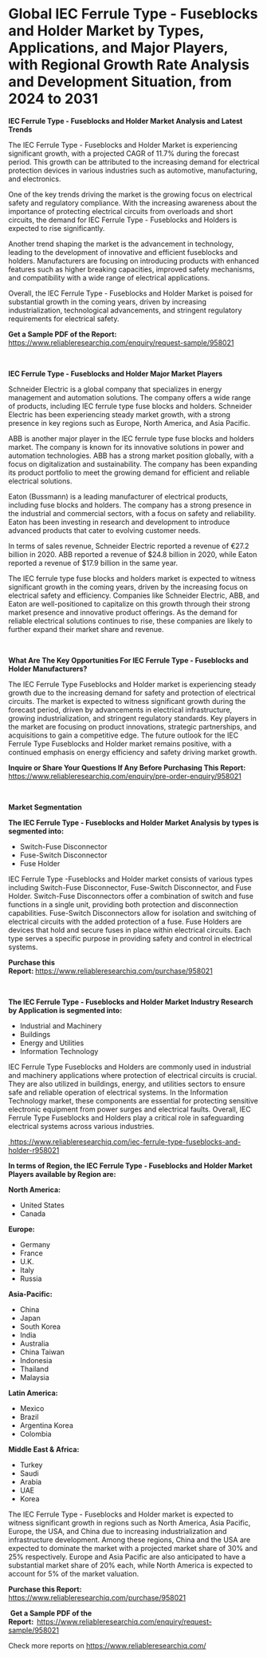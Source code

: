 <p><h1>Global IEC Ferrule Type - Fuseblocks and Holder Market by Types, Applications, and Major Players, with Regional Growth Rate Analysis and Development Situation, from 2024 to 2031</h1></p><p><strong>IEC Ferrule Type - Fuseblocks and Holder Market Analysis and Latest Trends</strong></p>
<p><p>The IEC Ferrule Type - Fuseblocks and Holder Market is experiencing significant growth, with a projected CAGR of 11.7% during the forecast period. This growth can be attributed to the increasing demand for electrical protection devices in various industries such as automotive, manufacturing, and electronics.</p><p>One of the key trends driving the market is the growing focus on electrical safety and regulatory compliance. With the increasing awareness about the importance of protecting electrical circuits from overloads and short circuits, the demand for IEC Ferrule Type - Fuseblocks and Holders is expected to rise significantly.</p><p>Another trend shaping the market is the advancement in technology, leading to the development of innovative and efficient fuseblocks and holders. Manufacturers are focusing on introducing products with enhanced features such as higher breaking capacities, improved safety mechanisms, and compatibility with a wide range of electrical applications.</p><p>Overall, the IEC Ferrule Type - Fuseblocks and Holder Market is poised for substantial growth in the coming years, driven by increasing industrialization, technological advancements, and stringent regulatory requirements for electrical safety.</p></p>
<p><strong>Get a Sample PDF of the Report:&nbsp;</strong> <a href="https://www.reliableresearchiq.com/enquiry/request-sample/958021">https://www.reliableresearchiq.com/enquiry/request-sample/958021</a></p>
<p>&nbsp;</p>
<p><strong>IEC Ferrule Type - Fuseblocks and Holder Major Market Players</strong></p>
<p><p>Schneider Electric is a global company that specializes in energy management and automation solutions. The company offers a wide range of products, including IEC ferrule type fuse blocks and holders. Schneider Electric has been experiencing steady market growth, with a strong presence in key regions such as Europe, North America, and Asia Pacific.</p><p>ABB is another major player in the IEC ferrule type fuse blocks and holders market. The company is known for its innovative solutions in power and automation technologies. ABB has a strong market position globally, with a focus on digitalization and sustainability. The company has been expanding its product portfolio to meet the growing demand for efficient and reliable electrical solutions.</p><p>Eaton (Bussmann) is a leading manufacturer of electrical products, including fuse blocks and holders. The company has a strong presence in the industrial and commercial sectors, with a focus on safety and reliability. Eaton has been investing in research and development to introduce advanced products that cater to evolving customer needs.</p><p>In terms of sales revenue, Schneider Electric reported a revenue of €27.2 billion in 2020. ABB reported a revenue of $24.8 billion in 2020, while Eaton reported a revenue of $17.9 billion in the same year.</p><p>The IEC ferrule type fuse blocks and holders market is expected to witness significant growth in the coming years, driven by the increasing focus on electrical safety and efficiency. Companies like Schneider Electric, ABB, and Eaton are well-positioned to capitalize on this growth through their strong market presence and innovative product offerings. As the demand for reliable electrical solutions continues to rise, these companies are likely to further expand their market share and revenue.</p></p>
<p>&nbsp;</p>
<p><strong>What Are The Key Opportunities For IEC Ferrule Type - Fuseblocks and Holder Manufacturers?</strong></p>
<p><p>The IEC Ferrule Type Fuseblocks and Holder market is experiencing steady growth due to the increasing demand for safety and protection of electrical circuits. The market is expected to witness significant growth during the forecast period, driven by advancements in electrical infrastructure, growing industrialization, and stringent regulatory standards. Key players in the market are focusing on product innovations, strategic partnerships, and acquisitions to gain a competitive edge. The future outlook for the IEC Ferrule Type Fuseblocks and Holder market remains positive, with a continued emphasis on energy efficiency and safety driving market growth.</p></p>
<p><strong>Inquire or Share Your Questions If Any Before Purchasing This Report:</strong> <a href="https://www.reliableresearchiq.com/enquiry/pre-order-enquiry/958021">https://www.reliableresearchiq.com/enquiry/pre-order-enquiry/958021</a></p>
<p>&nbsp;</p>
<p><strong>Market Segmentation</strong></p>
<p><strong>The IEC Ferrule Type - Fuseblocks and Holder Market Analysis by types is segmented into:</strong></p>
<p><ul><li>Switch-Fuse Disconnector</li><li>Fuse-Switch Disconnector</li><li>Fuse Holder</li></ul></p>
<p><p>IEC Ferrule Type -Fuseblocks and Holder market consists of various types including Switch-Fuse Disconnector, Fuse-Switch Disconnector, and Fuse Holder. Switch-Fuse Disconnectors offer a combination of switch and fuse functions in a single unit, providing both protection and disconnection capabilities. Fuse-Switch Disconnectors allow for isolation and switching of electrical circuits with the added protection of a fuse. Fuse Holders are devices that hold and secure fuses in place within electrical circuits. Each type serves a specific purpose in providing safety and control in electrical systems.</p></p>
<p><strong>Purchase this Report:&nbsp;</strong><a href="https://www.reliableresearchiq.com/purchase/958021">https://www.reliableresearchiq.com/purchase/958021</a></p>
<p>&nbsp;</p>
<p><strong>The IEC Ferrule Type - Fuseblocks and Holder Market Industry Research by Application is segmented into:</strong></p>
<p><ul><li>Industrial and Machinery</li><li>Buildings</li><li>Energy and Utilities</li><li>Information Technology</li></ul></p>
<p><p>IEC Ferrule Type Fuseblocks and Holders are commonly used in industrial and machinery applications where protection of electrical circuits is crucial. They are also utilized in buildings, energy, and utilities sectors to ensure safe and reliable operation of electrical systems. In the Information Technology market, these components are essential for protecting sensitive electronic equipment from power surges and electrical faults. Overall, IEC Ferrule Type Fuseblocks and Holders play a critical role in safeguarding electrical systems across various industries.</p></p>
<p><a href="https://www.reliableresearchiq.com/iec-ferrule-type-fuseblocks-and-holder-r958021">&nbsp;https://www.reliableresearchiq.com/iec-ferrule-type-fuseblocks-and-holder-r958021</a></p>
<p><strong>In terms of Region, the IEC Ferrule Type - Fuseblocks and Holder Market Players available by Region are:</strong></p>
<p>
    <p> <strong> North America: </strong>
        <ul>
            <li>United States</li>
            <li>Canada</li>
        </ul>
        </p> 
    <p> <strong> Europe: </strong>
        <ul>
            <li>Germany</li>
            <li>France</li>
            <li>U.K.</li>
            <li>Italy</li>
            <li>Russia</li>
        </ul>
        </p> 
    <p> <strong> Asia-Pacific: </strong>
        <ul>
            <li>China</li>
            <li>Japan</li>
            <li>South Korea</li>
            <li>India</li>
            <li>Australia</li>
            <li>China Taiwan</li>
            <li>Indonesia</li>
            <li>Thailand</li>
            <li>Malaysia</li>
        </ul>
        </p> 
    <p> <strong> Latin America: </strong>
        <ul>
            <li>Mexico</li>
            <li>Brazil</li>
            <li>Argentina Korea</li>
            <li>Colombia</li>
        </ul>
        </p> 
    <p> <strong> Middle East & Africa: </strong>
        <ul>
            <li>Turkey</li>
            <li>Saudi</li>
            <li>Arabia</li>
            <li>UAE</li>
            <li>Korea</li>
        </ul>
    </p>
    </p>
<p><p>The IEC Ferrule Type - Fuseblocks and Holder market is expected to witness significant growth in regions such as North America, Asia Pacific, Europe, the USA, and China due to increasing industrialization and infrastructure development. Among these regions, China and the USA are expected to dominate the market with a projected market share of 30% and 25% respectively. Europe and Asia Pacific are also anticipated to have a substantial market share of 20% each, while North America is expected to account for 5% of the market valuation.</p></p>
<p><strong>Purchase this Report: </strong><a href="https://www.reliableresearchiq.com/purchase/958021">https://www.reliableresearchiq.com/purchase/958021</a></p>
<p>&nbsp;<strong>Get a Sample PDF of the Report:&nbsp;&nbsp;</strong><a href="https://www.reliableresearchiq.com/enquiry/request-sample/958021">https://www.reliableresearchiq.com/enquiry/request-sample/958021</a></p>
<p><strong></strong></p>
<p>Check more reports on <a href="https://www.reliableresearchiq.com/">https://www.reliableresearchiq.com/</a></p>